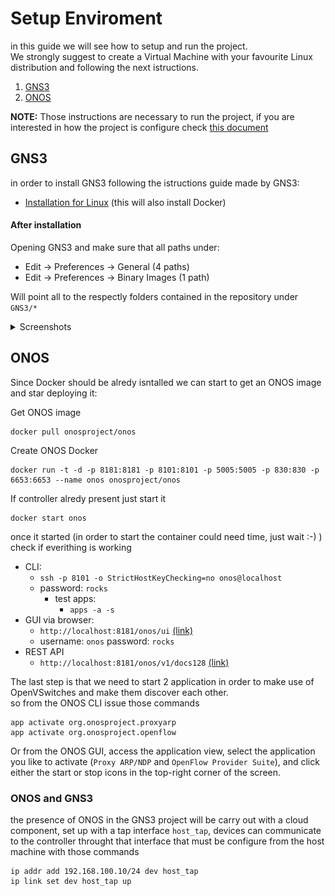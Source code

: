 # Setup Enviroment
in this guide we will see how to setup and run the project.<br>We strongly suggest to create a Virtual Machine with your favourite Linux distribution and following the next istructions.
1) [GNS3](./setup-enviroment.md#GNS3 "GNS3") 
2) [ONOS](./setup-enviroment.md#ONOS "ONOS") 

**NOTE:** Those instructions are necessary to run the project, if you are interested in how the project is configure check [this document](./project-configuration.md)

## GNS3
in order to install GNS3 following the istructions guide made by GNS3:
- [Installation for Linux](https://docs.gns3.com/docs/getting-started/installation/linux/) (this will also install Docker)

#### After installation
Opening GNS3 and make sure that all paths under:
- Edit -> Preferences -> General (4 paths)
- Edit -> Preferences -> Binary Images (1 path)

Will point all to the respectly folders contained in the repository under `GNS3/*`

<details>
  <summary>Screenshots</summary>
  
  ![Paths of General Preferences](./images/paths-general.png "Paths of General Preferences")
  ![Paths of Binary Images Preferences](./images/paths-binary-images.png "Paths of Binary Images Preferences")
</details>

## ONOS
Since Docker should be alredy isntalled we can start to get an ONOS image and star deploying it:

Get ONOS image
```
docker pull onosproject/onos
```
Create ONOS Docker
```
docker run -t -d -p 8181:8181 -p 8101:8101 -p 5005:5005 -p 830:830 -p 6653:6653 --name onos onosproject/onos
```
If controller alredy present just start it
```
docker start onos 
```
once it started (in order to start the container could need time, just wait :-) ) check if everithing is working 
- CLI:
  - `ssh -p 8101 -o StrictHostKeyChecking=no onos@localhost`
  - password: `rocks`
    - test apps:
      - `apps -a -s`
- GUI via browser:
    - `http://localhost:8181/onos/ui` [(link)](http://localhost:8181/onos/ui)
    - username: `onos` password: `rocks`
- REST API
    - `http://localhost:8181/onos/v1/docs128` [(link)](http://localhost:8181/onos/v1/docs128)

The last step is that we need to start 2 application in order to make use of OpenVSwitches and make them discover each other.<br>so from the ONOS CLI issue those commands
```
app activate org.onosproject.proxyarp
app activate org.onosproject.openflow
```
Or from the ONOS GUI, access the application view, select the application you like to activate (`Proxy ARP/NDP` and `OpenFlow Provider Suite`), and click either the start or stop icons in the top-right corner of the screen.
### ONOS and GNS3
the presence of ONOS in the GNS3 project will be carry out with a cloud component, set up with a tap interface `host_tap`, devices can communicate to the controller throught that interface that must be configure from the host machine with those commands
```
ip addr add 192.168.100.10/24 dev host_tap
ip link set dev host_tap up
```



